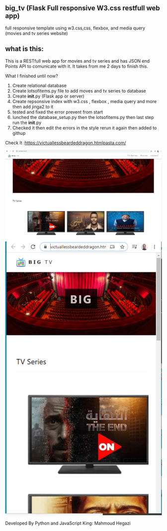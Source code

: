 ## big_tv (Flask Full responsive W3.css restfull web app)

full responsive template using w3.css,css, flexbox, and media query (movies and tv series website) 

## what is this:
This is a RESTfull web app for movies and tv series and has JSON end Points API to comunicate with it.
It takes from me 2 days to finish this.

What I finished until now?
1.  Create relational database
2.  Create lotsofitems.py file to add moves and tv series to database
3.  Create __init__.py (Flask app or server)
4.  Create repsonsive index with w3.css , flexbox , media query and more then add jinga2 to it
5.  tested and fixed the error prevent from start
6.  lunched the database_setup.py then the lotsofitems.py then last step run the __init__.py
7.  Checked it then edit the errors in the style rerun it again then added to githup



Check It :https://victuallessbeardeddragon.htmlpasta.com/


<img src="Fianl.PNG">
<img src="p1.PNG">

Developed By Python and JavaScript King: Mahmoud Hegazi
